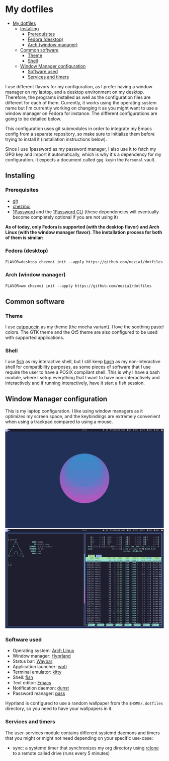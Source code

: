
# My dotfiles

- [My dotfiles](#my-dotfiles)
  - [Installing](#installing)
    - [Prerequisites](#prerequisites)
    - [Fedora (desktop)](#fedora-desktop)
    - [Arch (window manager)](#arch-window-manager)
  - [Common software](#common-software)
    - [Theme](#theme)
    - [Shell](#shell)
  - [Window Manager configuration](#window-manager-configuration)
    - [Software used](#software-used)
    - [Services and timers](#services-and-timers)

I use different flavors for my configuration, as I prefer having a window manager on my laptop, and a desktop environment on my desktop. Therefore, the programs installed as well as the configuration files are different for each of them. Currently, it works using the operating system name but I'm currently working on changing it as you might want to use a window manager on Fedora for instance. The different configurations are going to be detailed below.

This configuration uses git submodules in order to integrate my Emacs config from  a separate repository, so make sure to initialize them before trying to install it (installation instructions below).

Since I use 1password as my password manager, I also use it to fetch my GPG key and import it automatically, which is why it's a dependency for my configuration. It expects a document called `gpg key`in the `Personal` vault.

## Installing

### Prerequisites

- [git](https://git-scm.com)
- [chezmoi](https://chezmoi.io)
- [1Password](https://1password.com) and the [1Password CLI](https://developer.1password.com/docs/cli) (these dependencies will eventually become completely optional if you are not using it)

**As of today, only Fedora is supported (with the desktop flavor) and Arch Linux (with the window manager flavor). The installation process for both of them is similar:**

### Fedora (desktop)

`FLAVOR=desktop chezmoi init --apply https://github.com/nezia1/dotfiles`

### Arch (window manager)

`FLAVOR=wm chezmoi init --apply https://github.com/nezia1/dotfiles`

## Common software

### Theme

I use [catppuccin](https://github.com/catppuccin/catppuccin) as my theme
(the mocha variant). I love the soothing pastel colors. The GTK theme
and the Qt5 theme are also configured to be used with supported
applications.

### Shell

I use [fish](https://github.com/fish-shell/fish-shell) as my interactive shell, but I still keep [bash](https://www.gnu.org/software/bash/) as my non-interactive shell for compatibility purposes, as some pieces of software that I use require the user to have a POSIX compliant shell. This is why I have a bash module, where I setup everything that I want to have non-interactively and interactively and if running interactively, have it start a fish session.

## Window Manager configuration

This is my laptop configuration. I like using window managers as it optimizes my screen space, and the keybindings are extremely convenient when using a trackpad compared to using a mouse.

![](./screenshots/desktop.png) ![](./screenshots/desktop-terminals.png)

### Software used

- Operating system: [Arch Linux](https://archlinux.org/)
- Window manager: [Hyprland](https://hyprland.org)
- Status bar: [Waybar](https://github.com/Alexays/Waybar)
- Application launcher: [wofi](https://sr.ht/~scoopta/wofi/)
- Terminal emulator: [kitty](https://github.com/kovidgoyal/kitty)
- Shell: [fish](https://github.com/fish-shell/fish-shell)
- Text editor: [Emacs](https://www.gnu.org/software/emacs/)
- Notification daemon: [dunst](https://github.com/dunst-project/dunst)
- Password manager: [pass](https://www.passwordstore.org/)

Hyprland is configured to use a random wallpaper from the
`$HOME/.dotfiles` directory, so you need to have your wallpapers in it.

### Services and timers

The user-services module contains different systemd daemons and timers
that you might or might not need depending on your specific use-case:

- sync: a systemd timer that synchronizes my org directory using
    [rclone](https://rclone.org/) to a remote called drive (runs every 5
    minutes)
